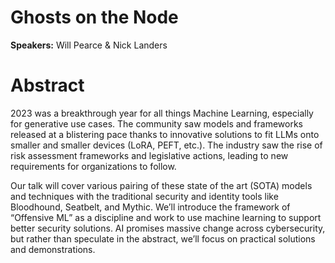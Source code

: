 # Ghosts on the Node

**Speakers:** Will Pearce & Nick Landers

# Abstract

2023 was a breakthrough year for all things Machine Learning, especially for generative use cases. The community saw 
models and frameworks released at a blistering pace thanks to innovative solutions to fit LLMs onto smaller and 
smaller devices (LoRA, PEFT, etc.). The industry saw the rise of risk assessment frameworks and legislative actions, 
leading to new requirements for organizations to follow.

Our talk will cover various pairing of these state of the art (SOTA) models and techniques with the traditional 
security and identity tools like Bloodhound, Seatbelt, and Mythic. We’ll introduce the framework of “Offensive ML” 
as a discipline and work to use machine learning to support better security solutions. AI promises massive change 
across cybersecurity, but rather than speculate in the abstract, we’ll focus on practical solutions and demonstrations.